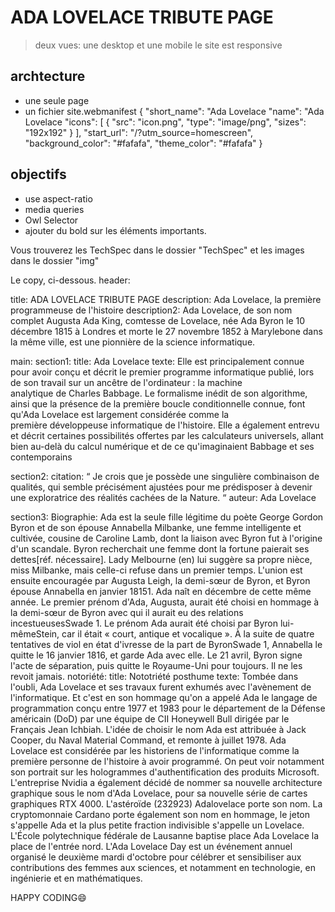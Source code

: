# ADA LOVELACE TRIBUTE PAGE

> deux vues: une desktop et une mobile
 le site est responsive

## archtecture

- une seule page
- un fichier site.webmanifest
    {
      "short_name": "Ada Lovelace
      "name": "Ada Lovelace
      "icons": [
        {
          "src": "icon.png",
          "type": "image/png",
          "sizes": "192x192"
        }
      ],
      "start_url": "/?utm_source=homescreen",
      "background_color": "#fafafa",
      "theme_color": "#fafafa"
    }

## objectifs

- use aspect-ratio
- media queries
- Owl Selector
- ajouter du bold sur les éléments importants.

 Vous trouverez les TechSpec dans le dossier "TechSpec" et les images dans le dossier "img"

Le copy, ci-dessous.
header:

  title: ADA LOVELACE TRIBUTE PAGE
  description: Ada Lovelace, la première programmeuse de l'histoire
  description2: Ada Lovelace, de son nom complet Augusta Ada King, comtesse de Lovelace, née Ada Byron le 10 décembre 1815 à Londres et morte le 27 novembre 1852 à Marylebone dans la même ville, est une pionnière de la science informatique.

main:
 section1:
  title: Ada Lovelace
  texte: Elle est principalement connue pour avoir conçu et décrit le premier programme informatique publié, lors de son travail sur un ancêtre de l'ordinateur : la machine analytique de Charles Babbage. Le formalisme inédit de son algorithme, ainsi que la présence de la première boucle conditionnelle connue,
   font qu'Ada Lovelace est largement considérée comme la première développeuse informatique de l'histoire. Elle a également entrevu et décrit certaines possibilités offertes par les calculateurs universels, allant bien au-delà du calcul numérique et de ce qu'imaginaient Babbage et ses contemporains

 section2:
  citation: “ Je crois que je possède une singulière combinaison de qualités, qui semble précisément ajustées pour me prédisposer à devenir une exploratrice des réalités cachées de la Nature. “
  auteur: Ada Lovelace

 section3:
  Biographie:
  Ada est la seule fille légitime du poète George Gordon Byron et de son épouse Annabella Milbanke, une femme intelligente et cultivée, cousine de Caroline Lamb, dont la liaison avec Byron fut à l'origine d'un scandale.
Byron recherchait une femme dont la fortune paierait ses dettes[réf. nécessaire]. Lady Melbourne (en) lui suggère sa propre nièce, miss Milbanke, mais celle-ci refuse dans un premier temps. L'union est ensuite encouragée par Augusta Leigh, la demi-sœur de Byron, et Byron épouse Annabella en janvier 18151.
Ada naît en décembre de cette même année. Le premier prénom d'Ada, Augusta, aurait été choisi en hommage à la demi-sœur de Byron avec qui il aurait eu des relations incestueusesSwade 1. Le prénom Ada aurait  été choisi par Byron lui-mêmeStein, car il était « court, antique et vocalique ».
À la suite de quatre tentatives de viol en état d'ivresse de la part de ByronSwade 1, Annabella le quitte le 16 janvier 1816, et garde Ada avec elle. Le 21 avril, Byron signe l'acte de séparation, puis quitte le Royaume-Uni pour toujours. Il ne les revoit jamais.
notoriété:
 title: Nototriété posthume
 texte: Tombée dans l'oubli, Ada Lovelace et ses travaux furent exhumés avec l'avènement de l'informatique.
Et c'est en son hommage qu'on a appelé Ada le langage de programmation conçu entre 1977 et 1983 pour le département de la Défense américain (DoD) par une équipe de CII Honeywell Bull dirigée par le Français Jean Ichbiah.
L'idée de choisir le nom Ada est attribuée à Jack Cooper, du Naval Material Command, et remonte à juillet 1978.
Ada Lovelace est considérée par les historiens de l'informatique comme la première personne de l'histoire à avoir programmé. On peut voir notamment son portrait sur les hologrammes d'authentification des produits Microsoft.
L'entreprise Nvidia a également décidé de nommer sa nouvelle architecture graphique sous le nom d'Ada Lovelace, pour sa nouvelle série de cartes graphiques RTX 4000.
L'astéroïde (232923) Adalovelace porte son nom.
La cryptomonnaie Cardano porte également son nom en hommage, le jeton s'appelle Ada et la plus petite fraction indivisible s'appelle un Lovelace.
L'École polytechnique fédérale de Lausanne baptise place Ada Lovelace la place de l'entrée nord.
L'Ada Lovelace Day est un événement annuel organisé le deuxième mardi d'octobre pour célébrer et sensibiliser aux contributions des femmes aux sciences, et notamment en technologie, en ingénierie et en mathématiques.

 HAPPY CODING:smile:
